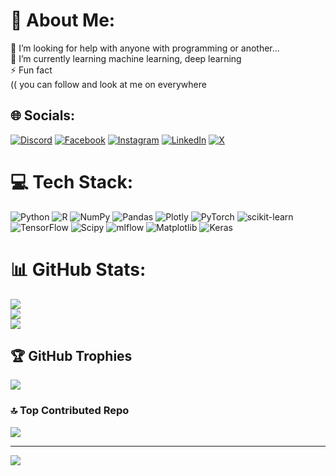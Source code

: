 # 💫 About Me:
🤝 I’m looking for help with anyone with programming or another...<br>🌱 I’m currently learning machine learning, deep learning<br>⚡ Fun fact<br>(( you can follow and look at me on everywhere  


## 🌐 Socials:
[![Discord](https://img.shields.io/badge/Discord-%237289DA.svg?logo=discord&logoColor=white)](https://discord.gg/majid.c57) [![Facebook](https://img.shields.io/badge/Facebook-%231877F2.svg?logo=Facebook&logoColor=white)](https://facebook.com/majid.c57) [![Instagram](https://img.shields.io/badge/Instagram-%23E4405F.svg?logo=Instagram&logoColor=white)](https://instagram.com/majid.c57) [![LinkedIn](https://img.shields.io/badge/LinkedIn-%230077B5.svg?logo=linkedin&logoColor=white)]([www.linkedin.com/in/majid-ghorbani-280462281](https://www.linkedin.com/in/majid-ghorbani-280462281/)) [![X](https://img.shields.io/badge/X-black.svg?logo=X&logoColor=white)](https://x.com/majid-c57) 

# 💻 Tech Stack:
![Python](https://img.shields.io/badge/python-3670A0?style=for-the-badge&logo=python&logoColor=ffdd54) ![R](https://img.shields.io/badge/r-%23276DC3.svg?style=for-the-badge&logo=r&logoColor=white) ![NumPy](https://img.shields.io/badge/numpy-%23013243.svg?style=for-the-badge&logo=numpy&logoColor=white) ![Pandas](https://img.shields.io/badge/pandas-%23150458.svg?style=for-the-badge&logo=pandas&logoColor=white) ![Plotly](https://img.shields.io/badge/Plotly-%233F4F75.svg?style=for-the-badge&logo=plotly&logoColor=white) ![PyTorch](https://img.shields.io/badge/PyTorch-%23EE4C2C.svg?style=for-the-badge&logo=PyTorch&logoColor=white) ![scikit-learn](https://img.shields.io/badge/scikit--learn-%23F7931E.svg?style=for-the-badge&logo=scikit-learn&logoColor=white) ![TensorFlow](https://img.shields.io/badge/TensorFlow-%23FF6F00.svg?style=for-the-badge&logo=TensorFlow&logoColor=white) ![Scipy](https://img.shields.io/badge/SciPy-%230C55A5.svg?style=for-the-badge&logo=scipy&logoColor=%white) ![mlflow](https://img.shields.io/badge/mlflow-%23d9ead3.svg?style=for-the-badge&logo=numpy&logoColor=blue) ![Matplotlib](https://img.shields.io/badge/Matplotlib-%23ffffff.svg?style=for-the-badge&logo=Matplotlib&logoColor=black) ![Keras](https://img.shields.io/badge/Keras-%23D00000.svg?style=for-the-badge&logo=Keras&logoColor=white)
# 📊 GitHub Stats:
![](https://github-readme-stats.vercel.app/api?username=majid-c57&theme=dark&hide_border=false&include_all_commits=true&count_private=true)<br/>
![](https://github-readme-streak-stats.herokuapp.com/?user=majid-c57&theme=dark&hide_border=false)<br/>
![](https://github-readme-stats.vercel.app/api/top-langs/?username=majid-c57&theme=dark&hide_border=false&include_all_commits=true&count_private=true&layout=compact)

## 🏆 GitHub Trophies
![](https://github-profile-trophy.vercel.app/?username=majid-c57&theme=merko&no-frame=true&no-bg=false&margin-w=4)

### 🔝 Top Contributed Repo
![](https://github-contributor-stats.vercel.app/api?username=majid-c57&limit=5&theme=dark&combine_all_yearly_contributions=true)

---
[![](https://visitcount.itsvg.in/api?id=majid-c57&icon=2&color=6)](https://visitcount.itsvg.in)

<!-- Proudly created with GPRM ( https://gprm.itsvg.in ) -->
